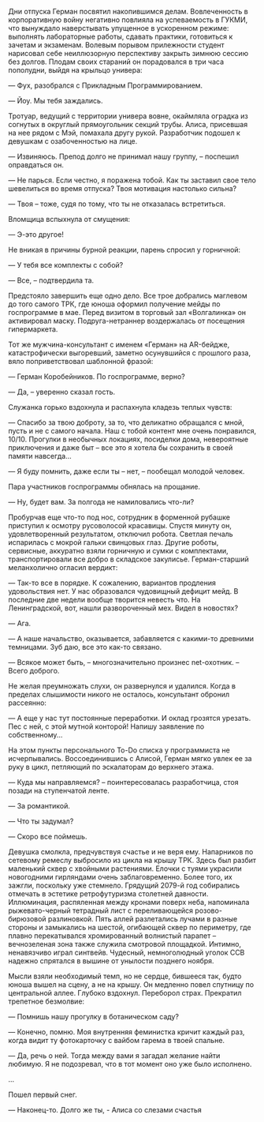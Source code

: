 Дни отпуска Герман посвятил накопившимся делам. Вовлеченность в корпоративную войну негативно повлияла на успеваемость в ГУКМИ, что вынуждало наверстывать упущенное в ускоренном режиме: выполнять лабораторные работы, сдавать практики, готовиться к зачетам и экзаменам. Волевым порывом прилежности студент нарисовал себе неиллюзорную перспективу закрыть зимнюю сессию без долгов. Плодам своих стараний он порадовался в три часа пополудни, выйдя на крыльцо универа: 

— Фух, разобрался с Прикладным Программированием. 

— Йоу. Мы тебя заждались.

Тротуар, ведущий с территории универа вовне, окаймляла оградка из согнутых в округлый прямоугольник секций трубы. Алиса, присевшая на нее рядом с Мэй, помахала другу рукой. Разработчик подошел к девушкам с озабоченностью на лице.

— Извиняюсь. Препод долго не принимал нашу группу, – поспешил оправдаться он.

— Не парься. Если честно, я поражена тобой. Как ты заставил свое тело шевелиться во время отпуска? Твоя мотивация настолько сильна?

— Твоя – тоже, судя по тому, что ты не отказалась встретиться.

Вломщица вспыхнула от смущения:

— Э-это другое!

Не вникая в причины бурной реакции, парень спросил у горничной: 

— У тебя все комплекты с собой?

— Все, – подтвердила та.

Предстояло завершить еще одно дело. Все трое добрались маглевом до того самого ТРК, где юноша оформил получение мейды по госпрограмме в мае. Перед визитом в торговый зал «Волгалинка» он активировал маску. Подруга-нетраннер воздержалась от посещения гипермаркета.

Тот же мужчина-консультант с именем «Герман» на AR-бейдже, катастрофически выгоревший, заметно осунувшийся с прошлого раза, вяло поприветствовал шаблонной фразой:

— Герман Коробейников. По госпрограмме, верно?  

— Да, – уверенно сказал гость.

Служанка горько вздохнула и распахнула кладезь теплых чувств:

— Спасибо за твою доброту, за то, что деликатно обращался с мной, пусть и не с самого начала. Наш с тобой контент мне очень понравился, 10/10. Прогулки в необычных локациях, посиделки дома, невероятные приключения и даже быт – все это я хотела бы сохранить в своей памяти навсегда...

— Я буду помнить, даже если ты – нет, – пообещал молодой человек.  

Пара участников госпрограммы обнялась на прощание.

— Ну, будет вам. За полгода не намиловались что-ли?

Пробурчав еще что-то под нос, сотрудник в форменной рубашке приступил к осмотру русоволосой красавицы. Спустя минуту он, удовлетворенный результатом, отключил робота. Светлая печаль испарилась с мокрой гальки свинцовых глаз. Другие роботы, сервисные, аккуратно взяли горничную и сумки с комплектами, транспортировали все добро в складское закулисье. Герман-старший меланхолично огласил вердикт:

— Так-то все в порядке. К сожалению, вариантов продления удовольствия нет. У нас образовался чудовищный дефицит мейд. В последние две недели вообще творится невесть что. На Ленинградской, вот, нашли развороченный мех. Видел в новостях?

— Ага.

— А наше начальство, оказывается, забавляется с какими-то древними темницами. Зуб даю, все это как-то связано.

— Всякое может быть, – многозначительно произнес net-охотник. – Всего доброго.

Не желая преумножать слухи, он развернулся и удалился. Когда в пределах слышимости никого не осталось, консультант обронил рассеянно: 

— А еще у нас тут постоянные переработки. И оклад грозятся урезать. Пес с ней, с этой мутной конторой! Напишу заявление по собственному...

На этом пункты персонального To-Do списка у программиста не исчерпывались. Воссоединившись с Алисой, Герман мягко увлек ее за руку в цикл, петляющий по эскалаторам до верхнего этажа. 

— Куда мы направляемся? – поинтересовалась разработчица, стоя позади на ступенчатой ленте.

— За романтикой. 

— Что ты задумал? 

— Скоро все поймешь.

Девушка смолкла, предчувствуя счастье и не веря ему. Напарников по сетевому ремеслу выбросило из цикла на крышу ТРК. Здесь был разбит маленький сквер с хвойными растениями. Елочки с туями украсили новогодними гирляндами очень заблаговременно. Более того, их зажгли, поскольку уже стемнело. Грядущий 2079-й год собирались отмечать в эстетике ретрофутуризма столетней давности. Иллюминация, распяленная между кронами поверх неба, напоминала рыжевато-черный тетрадный лист с переливающейся розово-бирюзовой разлиновкой. Пять аллей разлетались лучами в разные стороны и замыкались на шестой, огибающей сквер по периметру, где плавно перекатывался хромированный волнистый парапет – вечнозеленая зона также служила смотровой площадкой. Интимно, ненавязчиво играл синтвейв. Чудесный, немноголюдный уголок ССВ надежно спрятался в вышине от унылости позднего ноября. 

Мысли взяли необходимый темп, но не сердце, бившееся так, будто юноша вышел на сцену, а не на крышу. Он медленно повел спутницу по центральной аллее. Глубоко вздохнул. Переборол страх. Прекратил трепетное безмолвие:

— Помнишь нашу прогулку в ботаническом саду? 

— Конечно, помню. Моя внутренняя феминистка кричит каждый раз, когда видит ту фотокарточку с вайбом гарема в твоей спальне.

— Да, речь о ней. Тогда между вами я загадал желание найти любимую. Я не подозревал, что в тот момент оно уже было исполнено.

...


Пошел первый снег.

— Наконец-то. Долго же ты, - Алиса со слезами счастья
